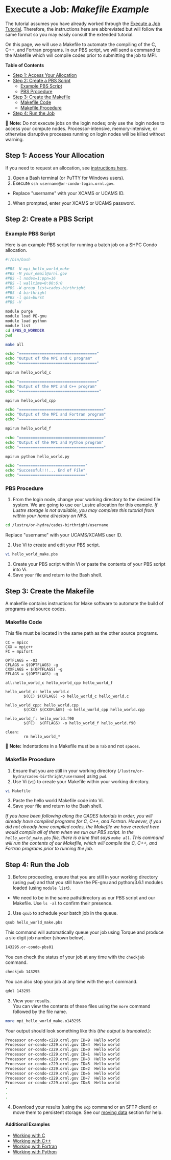 # Execute a Job: _Makefile Example_

The tutorial assumes you have already worked through the [Execute a Job Tutorial](../execute-a-job.md). Therefore, the instructions here are abbreviated but will follow the same format so you may easily consult the extended tutorial.

On this page, we will use a Makefile to automate the compiling of the C, C++, and Fortran programs. In our PBS script, we will send a command to the Makefile which will compile codes prior to submitting the job to MPI.

**Table of Contents**

<!-- TOC depthFrom:2 depthTo:3 withLinks:1 updateOnSave:1 orderedList:0 -->

- [Step 1: Access Your Allocation](#step-1-access-your-allocation)
- [Step 2: Create a PBS Script](#step-2-create-a-pbs-script)
	- [Example PBS Script](#example-pbs-script)
	- [PBS Procedure](#pbs-procedure)
- [Step 3: Create the Makefile](#step-3-create-the-makefile)
	- [Makefile Code](#makefile-code)
	- [Makefile Procedure](#makefile-procedure)
- [Step 4: Run the Job](#step-4-run-the-job)

<!-- /TOC -->

📝 **Note:** Do not execute jobs on the login nodes; only use the login nodes to access your compute nodes. Processor-intensive, memory-intensive, or otherwise disruptive processes running on login nodes will be killed without warning.

## Step 1: Access Your Allocation

If you need to request an allocation, see [instructions here](../request-access.md).

1. Open a Bash terminal (or PuTTY for Windows users).
2. Execute `ssh username@or-condo-login.ornl.gov`.

  - Replace "username" with your XCAMS or UCAMS ID.

3. When prompted, enter your XCAMS or UCAMS password.


## Step 2: Create a PBS Script

### Example PBS Script

Here is an example PBS script for running a batch job on a SHPC Condo allocation.

```bash
#!/bin/bash

#PBS -N mpi_hello_world_make
#PBS -M your_email@ornl.gov
#PBS -l nodes=1:ppn=16
#PBS -l walltime=0:00:6:0
#PBS -W group_list=cades-birthright
#PBS -A birthright
#PBS -l qos=burst
#PBS -V

module purge
module load PE-gnu
module load python
module list
cd $PBS_O_WORKDIR
pwd

make all

echo "=================================="
echo "Output of the MPI and C program"
echo "=================================="

mpirun hello_world_c

echo "=================================="
echo "Output of the MPI and C++ program"
echo "==================================="

mpirun hello_world_cpp

echo "====================================="
echo "Output of the MPI and Fortran program"
echo "====================================="

mpirun hello_world_f

echo "====================================="
echo "Output of the MPI and Python program"
echo "====================================="

mpirun python hello_world.py

echo "============================="
echo "Successful!!!... End of File"
echo "============================="

```


### PBS Procedure

1. From the login node, change your working directory to the desired file system. We are going to use our Lustre allocation for this example. _If Lustre storage is not available, you may complete this tutorial from within your home directory on NFS._

  ```bash
  cd /lustre/or-hydra/cades-birthright/username
  ```

  Replace "username" with your UCAMS/XCAMS user ID.

2. Use Vi to create and edit your PBS script.

  ```bash
  vi hello_world_make.pbs
  ```

3. Create your PBS script within Vi or paste the contents of your PBS script into Vi.
4. Save your file and return to the Bash shell.


## Step 3: Create the Makefile

A makefile contains instructions for Make software to automate the build of programs and source codes.

### Makefile Code

This file must be located in the same path as the other source programs.

```make
CC = mpicc
CXX = mpic++
FC = mpifort

OPTFLAGS = -O3
CFLAGS = $(OPTFLAGS) -g
CXXFLAGS = $(OPTFLAGS) -g
FFLAGS = $(OPTFLAGS) -g

all:hello_world_c hello_world_cpp hello_world_f

hello_world_c: hello_world.c
		$(CC) $(CFLAGS) -o hello_world_c hello_world.c

hello_world_cpp: hello_world.cpp
		$(CXX) $(CXXFLAGS) -o hello_world_cpp hello_world.cpp

hello_world_f: hello_world.f90
		$(FC)  $(FFLAGS) -o hello_world_f hello_world.f90

clean:
		rm hello_world_*
```

📝 **Note:** Indentations in a Makefile must be a `Tab` and not `spaces`.

### Makefile Procedure

1. Ensure that you are still in your working directory (`/lustre/or-hydra/cades-birthright/username`) using `pwd`.
2. Use Vi (`vi`) to create your Makefile within your working directory.

  ```bash
  vi Makefile
  ```

3. Paste the hello world Makefile code into Vi.
4. Save your file and return to the Bash shell.

_If you have been following along the CADES tutorials in order, you will already have compiled programs for C, C++, and Fortran. However, if you did not already have compiled codes, the Makefile we have created here would compile all of them when we run our PBS script. In the `hello_world_make.pbs` file, there is a line that says `make all`. This command will run the contents of our Makefile, which will compile the C, C++, and Fortran programs prior to running the job._

## Step 4: Run the Job

1. Before proceeding, ensure that you are still in your working directory (using `pwd`) and that you still have the PE-gnu and python/3.6.1 modules loaded (using `module list`).

  - We need to be in the same path/directory as our PBS script and our Makefile. Use `ls -al` to confirm their presence.

2. Use `qsub` to schedule your batch job in the queue.

  ```bash
  qsub hello_world_make.pbs
  ```

  This command will automatically queue your job using Torque and produce a six-digit job number (shown below).<br>

  ```bash
  143295.or-condo-pbs01
  ```

  You can check the status of your job at any time with the `checkjob` command.

  ```bash
  checkjob 143295
  ```

  You can also stop your job at any time with the `qdel` command.

  ```bash
  qdel 143295
  ```

3. View your results.<br>
  You can view the contents of these files using the `more` command followed by the file name.<br>

  ```bash
  more mpi_hello_world_make.o143295
  ```

  Your output should look something like this (_the output is truncated._):

  ```bash
  Processor or-condo-c229.ornl.gov ID=9  Hello world
  Processor or-condo-c229.ornl.gov ID=4  Hello world
  Processor or-condo-c229.ornl.gov ID=0  Hello world
  Processor or-condo-c229.ornl.gov ID=1  Hello world
  Processor or-condo-c229.ornl.gov ID=3  Hello world
  Processor or-condo-c229.ornl.gov ID=5  Hello world
  Processor or-condo-c229.ornl.gov ID=2  Hello world
  Processor or-condo-c229.ornl.gov ID=6  Hello world
  Processor or-condo-c229.ornl.gov ID=7  Hello world
  Processor or-condo-c229.ornl.gov ID=8  Hello world
  .
  .
  .
  ```

4. Download your results (using the `scp` command or an SFTP client) or move them to persistent storage. See our [moving data](../../../data-transfer-storage/moving-data.md) section for help.

#### Additional Examples
- [Working with C](../execute-a-job.md)
- [Working with C++](cpp.md)
- [Working with Fortran](fortran.md)
- [Working with Python](python.md)
